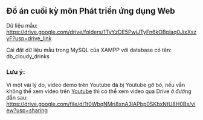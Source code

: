 ## Đồ án cuối kỳ môn Phát triển ứng dụng Web

Dữ liệu mẫu: https://drive.google.com/drive/folders/1TyYzDE5PwjJTyFn6kOBplaq0JixXszyF?usp=drive_link

Cài đặt dữ liệu mẫu trong MySQL của XAMPP với database có tên: db_cloudy_drinks

### Lưu ý:
Vì một vài lý do, video demo trên Youtube đã bị Youtube gỡ bỏ, nếu vẫn không thể xem video trên [Youtube](https://www.youtube.com/watch?v=RViaIb-vGlo) thì có thể xem video qua Drive ở đường dẫn sau:
https://drive.google.com/file/d/1t0WbqNMri8xnA3lAPbp0SKbxNtU8H0Bs/view?usp=sharing
